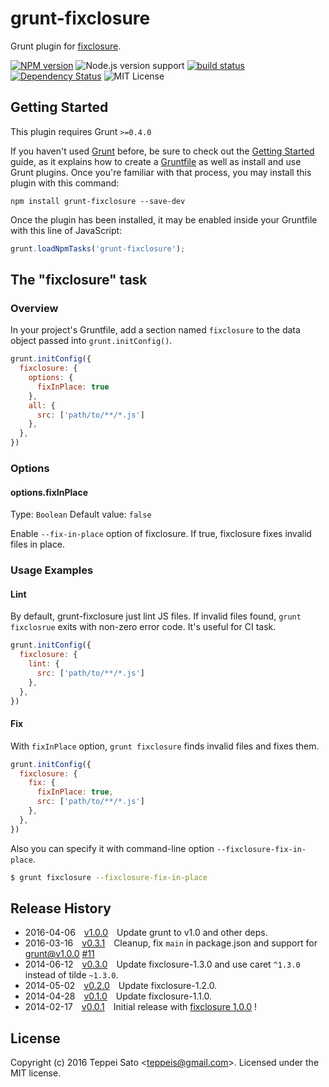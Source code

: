 # grunt-fixclosure

Grunt plugin for [fixclosure](https://github.com/teppeis/fixclosrue).

[![NPM version][npm-image]][npm-url]
![Node.js version support][node-version]
[![build status][travis-image]][travis-url]
[![Dependency Status][deps-image]][deps-url]
![MIT License][license]

## Getting Started

This plugin requires Grunt `>=0.4.0`

If you haven't used [Grunt](http://gruntjs.com/) before, be sure to check out the [Getting Started](http://gruntjs.com/getting-started) guide, as it explains how to create a [Gruntfile](http://gruntjs.com/sample-gruntfile) as well as install and use Grunt plugins. Once you're familiar with that process, you may install this plugin with this command:

```shell
npm install grunt-fixclosure --save-dev
```

Once the plugin has been installed, it may be enabled inside your Gruntfile with this line of JavaScript:

```js
grunt.loadNpmTasks('grunt-fixclosure');
```

## The "fixclosure" task

### Overview
In your project's Gruntfile, add a section named `fixclosure` to the data object passed into `grunt.initConfig()`.

```js
grunt.initConfig({
  fixclosure: {
    options: {
      fixInPlace: true
    },
    all: {
      src: ['path/to/**/*.js']
    },
  },
})
```

### Options

#### options.fixInPlace
Type: `Boolean`
Default value: `false`

Enable `--fix-in-place` option of fixclosure.
If true, fixclosure fixes invalid files in place.

### Usage Examples

#### Lint

By default, grunt-fixclosure just lint JS files. If invalid files found, `grunt fixclosrue` exits with non-zero error code. It's useful for CI task.

```js
grunt.initConfig({
  fixclosure: {
    lint: {
      src: ['path/to/**/*.js']
    },
  },
})
```

#### Fix

With `fixInPlace` option, `grunt fixclosure` finds invalid files and fixes them.

```js
grunt.initConfig({
  fixclosure: {
    fix: {
      fixInPlace: true,
      src: ['path/to/**/*.js']
    },
  },
})
```
Also you can specify it with command-line option `--fixclosure-fix-in-place`.
```bash
$ grunt fixclosure --fixclosure-fix-in-place
```

## Release History

 * 2016-04-06 [v1.0.0](https://github.com/teppeis/grunt-fixclosure/releases/tag/1.0.0) Update grunt to v1.0 and other deps.
 * 2016-03-16 [v0.3.1](https://github.com/teppeis/grunt-fixclosure/releases/tag/0.3.1) Cleanup, fix `main` in package.json and support for grunt@v1.0.0 [#11](https://github.com/teppeis/grunt-fixclosure/pull/11)
 * 2014-06-12 [v0.3.0](https://github.com/teppeis/grunt-fixclosure/releases/tag/0.3.0) Update fixclosure-1.3.0 and use caret `^1.3.0` instead of tilde `~1.3.0`.
 * 2014-05-02 [v0.2.0](https://github.com/teppeis/grunt-fixclosure/releases/tag/0.2.0) Update fixclosure-1.2.0.
 * 2014-04-28 [v0.1.0](https://github.com/teppeis/grunt-fixclosure/releases/tag/0.1.0) Update fixclosure-1.1.0.
 * 2014-02-17 [v0.0.1](https://github.com/teppeis/grunt-fixclosure/releases/tag/0.0.1) Initial release with [fixclosure 1.0.0](https://github.com/teppeis/fixclosure/releases/tag/1.0.0) !

## License
Copyright (c) 2016 Teppei Sato &lt;teppeis@gmail.com&gt;. Licensed under the MIT license.

[npm-image]: https://img.shields.io/npm/v/grunt-fixclosure.svg
[npm-url]: https://npmjs.org/package/grunt-fixclosure
[travis-image]: https://travis-ci.org/teppeis/grunt-fixclosure.svg?branch=master
[travis-url]: https://travis-ci.org/teppeis/grunt-fixclosure
[deps-image]: https://david-dm.org/teppeis/grunt-fixclosure.svg
[deps-url]: https://david-dm.org/teppeis/grunt-fixclosure
[node-version]: https://img.shields.io/badge/Node.js%20support-v0.10–v5-brightgreen.svg
[license]: https://img.shields.io/npm/l/grunt-fixclosure.svg
